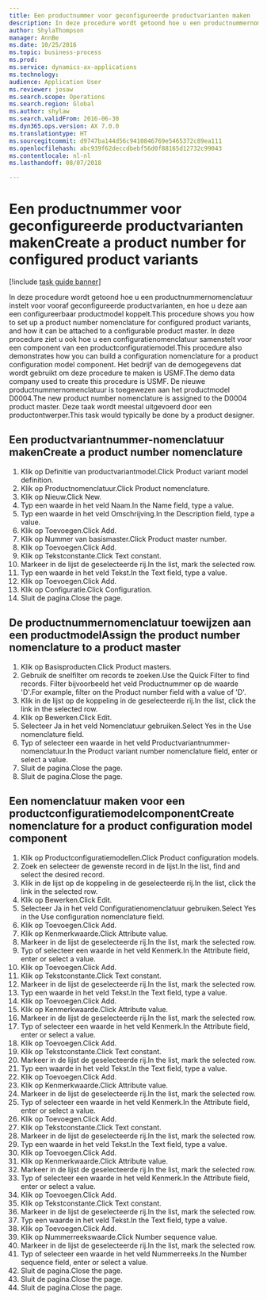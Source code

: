 ```yaml
--- 
title: Een productnummer voor geconfigureerde productvarianten maken
description: In deze procedure wordt getoond hoe u een productnummernomenclatuur instelt voor vooraf geconfigureerde productvarianten, en hoe u deze aan een configureerbaar productmodel koppelt.
author: ShylaThompson
manager: AnnBe
ms.date: 10/25/2016
ms.topic: business-process
ms.prod: 
ms.service: dynamics-ax-applications
ms.technology: 
audience: Application User
ms.reviewer: josaw
ms.search.scope: Operations
ms.search.region: Global
ms.author: shylaw
ms.search.validFrom: 2016-06-30
ms.dyn365.ops.version: AX 7.0.0
ms.translationtype: HT
ms.sourcegitcommit: d9747ba144d56c9410846769e5465372c89ea111
ms.openlocfilehash: abc939f62deccdbebf56d0f88165d12732c99043
ms.contentlocale: nl-nl
ms.lasthandoff: 08/07/2018

---
```

# <a name="create-a-product-number-for-configured-product-variants"></a><span data-ttu-id="4b2e9-103">Een productnummer voor geconfigureerde productvarianten maken</span><span class="sxs-lookup"><span data-stu-id="4b2e9-103">Create a product number for configured product variants</span></span>

[!include [task guide banner](../../includes/task-guide-banner.md)]

<span data-ttu-id="4b2e9-104">In deze procedure wordt getoond hoe u een productnummernomenclatuur instelt voor vooraf geconfigureerde productvarianten, en hoe u deze aan een configureerbaar productmodel koppelt.</span><span class="sxs-lookup"><span data-stu-id="4b2e9-104">This procedure shows you how to set up a product number nomenclature for configured product variants, and how it can be attached to a configurable product master.</span></span> <span data-ttu-id="4b2e9-105">In deze procedure ziet u ook hoe u een configuratienomenclatuur samenstelt voor een component van een productconfiguratiemodel.</span><span class="sxs-lookup"><span data-stu-id="4b2e9-105">This procedure also demonstrates how you can build a configuration nomenclature for a product configuration model component.</span></span> <span data-ttu-id="4b2e9-106">Het bedrijf van de demogegevens dat wordt gebruikt om deze procedure te maken is USMF.</span><span class="sxs-lookup"><span data-stu-id="4b2e9-106">The demo data company used to create this procedure is USMF.</span></span> <span data-ttu-id="4b2e9-107">De nieuwe productnummernomenclatuur is toegewezen aan het productmodel D0004.</span><span class="sxs-lookup"><span data-stu-id="4b2e9-107">The new product number nomenclature is assigned to the D0004 product master.</span></span> <span data-ttu-id="4b2e9-108">Deze taak wordt meestal uitgevoerd door een productontwerper.</span><span class="sxs-lookup"><span data-stu-id="4b2e9-108">This task would typically be done by a product designer.</span></span>


## <a name="create-a-product-number-nomenclature"></a><span data-ttu-id="4b2e9-109">Een productvariantnummer-nomenclatuur maken</span><span class="sxs-lookup"><span data-stu-id="4b2e9-109">Create a product number nomenclature</span></span>
1. <span data-ttu-id="4b2e9-110">Klik op Definitie van productvariantmodel.</span><span class="sxs-lookup"><span data-stu-id="4b2e9-110">Click Product variant model definition.</span></span>
2. <span data-ttu-id="4b2e9-111">Klik op Productnomenclatuur.</span><span class="sxs-lookup"><span data-stu-id="4b2e9-111">Click Product nomenclature.</span></span>
3. <span data-ttu-id="4b2e9-112">Klik op Nieuw.</span><span class="sxs-lookup"><span data-stu-id="4b2e9-112">Click New.</span></span>
4. <span data-ttu-id="4b2e9-113">Typ een waarde in het veld Naam.</span><span class="sxs-lookup"><span data-stu-id="4b2e9-113">In the Name field, type a value.</span></span>
5. <span data-ttu-id="4b2e9-114">Typ een waarde in het veld Omschrijving.</span><span class="sxs-lookup"><span data-stu-id="4b2e9-114">In the Description field, type a value.</span></span>
6. <span data-ttu-id="4b2e9-115">Klik op Toevoegen.</span><span class="sxs-lookup"><span data-stu-id="4b2e9-115">Click Add.</span></span>
7. <span data-ttu-id="4b2e9-116">Klik op Nummer van basismaster.</span><span class="sxs-lookup"><span data-stu-id="4b2e9-116">Click Product master number.</span></span>
8. <span data-ttu-id="4b2e9-117">Klik op Toevoegen.</span><span class="sxs-lookup"><span data-stu-id="4b2e9-117">Click Add.</span></span>
9. <span data-ttu-id="4b2e9-118">Klik op Tekstconstante.</span><span class="sxs-lookup"><span data-stu-id="4b2e9-118">Click Text constant.</span></span>
10. <span data-ttu-id="4b2e9-119">Markeer in de lijst de geselecteerde rij.</span><span class="sxs-lookup"><span data-stu-id="4b2e9-119">In the list, mark the selected row.</span></span>
11. <span data-ttu-id="4b2e9-120">Typ een waarde in het veld Tekst.</span><span class="sxs-lookup"><span data-stu-id="4b2e9-120">In the Text field, type a value.</span></span>
12. <span data-ttu-id="4b2e9-121">Klik op Toevoegen.</span><span class="sxs-lookup"><span data-stu-id="4b2e9-121">Click Add.</span></span>
13. <span data-ttu-id="4b2e9-122">Klik op Configuratie.</span><span class="sxs-lookup"><span data-stu-id="4b2e9-122">Click Configuration.</span></span>
14. <span data-ttu-id="4b2e9-123">Sluit de pagina.</span><span class="sxs-lookup"><span data-stu-id="4b2e9-123">Close the page.</span></span>

## <a name="assign-the-product-number-nomenclature-to-a-product-master"></a><span data-ttu-id="4b2e9-124">De productnummernomenclatuur toewijzen aan een productmodel</span><span class="sxs-lookup"><span data-stu-id="4b2e9-124">Assign the product number nomenclature to a product master</span></span>
1. <span data-ttu-id="4b2e9-125">Klik op Basisproducten.</span><span class="sxs-lookup"><span data-stu-id="4b2e9-125">Click Product masters.</span></span>
2. <span data-ttu-id="4b2e9-126">Gebruik de snelfilter om records te zoeken.</span><span class="sxs-lookup"><span data-stu-id="4b2e9-126">Use the Quick Filter to find records.</span></span> <span data-ttu-id="4b2e9-127">Filter bijvoorbeeld het veld Productnummer op de waarde 'D'.</span><span class="sxs-lookup"><span data-stu-id="4b2e9-127">For example, filter on the Product number field with a value of 'D'.</span></span>
3. <span data-ttu-id="4b2e9-128">Klik in de lijst op de koppeling in de geselecteerde rij.</span><span class="sxs-lookup"><span data-stu-id="4b2e9-128">In the list, click the link in the selected row.</span></span>
4. <span data-ttu-id="4b2e9-129">Klik op Bewerken.</span><span class="sxs-lookup"><span data-stu-id="4b2e9-129">Click Edit.</span></span>
5. <span data-ttu-id="4b2e9-130">Selecteer Ja in het veld Nomenclatuur gebruiken.</span><span class="sxs-lookup"><span data-stu-id="4b2e9-130">Select Yes in the Use nomenclature field.</span></span>
6. <span data-ttu-id="4b2e9-131">Typ of selecteer een waarde in het veld Productvariantnummer-nomenclatuur.</span><span class="sxs-lookup"><span data-stu-id="4b2e9-131">In the Product variant number nomenclature field, enter or select a value.</span></span>
7. <span data-ttu-id="4b2e9-132">Sluit de pagina.</span><span class="sxs-lookup"><span data-stu-id="4b2e9-132">Close the page.</span></span>
8. <span data-ttu-id="4b2e9-133">Sluit de pagina.</span><span class="sxs-lookup"><span data-stu-id="4b2e9-133">Close the page.</span></span>

## <a name="create-nomenclature-for-a-product-configuration-model-component"></a><span data-ttu-id="4b2e9-134">Een nomenclatuur maken voor een productconfiguratiemodelcomponent</span><span class="sxs-lookup"><span data-stu-id="4b2e9-134">Create nomenclature for a product configuration model component</span></span>
1. <span data-ttu-id="4b2e9-135">Klik op Productconfiguratiemodellen.</span><span class="sxs-lookup"><span data-stu-id="4b2e9-135">Click Product configuration models.</span></span>
2. <span data-ttu-id="4b2e9-136">Zoek en selecteer de gewenste record in de lijst.</span><span class="sxs-lookup"><span data-stu-id="4b2e9-136">In the list, find and select the desired record.</span></span>
3. <span data-ttu-id="4b2e9-137">Klik in de lijst op de koppeling in de geselecteerde rij.</span><span class="sxs-lookup"><span data-stu-id="4b2e9-137">In the list, click the link in the selected row.</span></span>
4. <span data-ttu-id="4b2e9-138">Klik op Bewerken.</span><span class="sxs-lookup"><span data-stu-id="4b2e9-138">Click Edit.</span></span>
5. <span data-ttu-id="4b2e9-139">Selecteer Ja in het veld Configuratienomenclatuur gebruiken.</span><span class="sxs-lookup"><span data-stu-id="4b2e9-139">Select Yes in the Use configuration nomenclature field.</span></span>
6. <span data-ttu-id="4b2e9-140">Klik op Toevoegen.</span><span class="sxs-lookup"><span data-stu-id="4b2e9-140">Click Add.</span></span>
7. <span data-ttu-id="4b2e9-141">Klik op Kenmerkwaarde.</span><span class="sxs-lookup"><span data-stu-id="4b2e9-141">Click Attribute value.</span></span>
8. <span data-ttu-id="4b2e9-142">Markeer in de lijst de geselecteerde rij.</span><span class="sxs-lookup"><span data-stu-id="4b2e9-142">In the list, mark the selected row.</span></span>
9. <span data-ttu-id="4b2e9-143">Typ of selecteer een waarde in het veld Kenmerk.</span><span class="sxs-lookup"><span data-stu-id="4b2e9-143">In the Attribute field, enter or select a value.</span></span>
10. <span data-ttu-id="4b2e9-144">Klik op Toevoegen.</span><span class="sxs-lookup"><span data-stu-id="4b2e9-144">Click Add.</span></span>
11. <span data-ttu-id="4b2e9-145">Klik op Tekstconstante.</span><span class="sxs-lookup"><span data-stu-id="4b2e9-145">Click Text constant.</span></span>
12. <span data-ttu-id="4b2e9-146">Markeer in de lijst de geselecteerde rij.</span><span class="sxs-lookup"><span data-stu-id="4b2e9-146">In the list, mark the selected row.</span></span>
13. <span data-ttu-id="4b2e9-147">Typ een waarde in het veld Tekst.</span><span class="sxs-lookup"><span data-stu-id="4b2e9-147">In the Text field, type a value.</span></span>
14. <span data-ttu-id="4b2e9-148">Klik op Toevoegen.</span><span class="sxs-lookup"><span data-stu-id="4b2e9-148">Click Add.</span></span>
15. <span data-ttu-id="4b2e9-149">Klik op Kenmerkwaarde.</span><span class="sxs-lookup"><span data-stu-id="4b2e9-149">Click Attribute value.</span></span>
16. <span data-ttu-id="4b2e9-150">Markeer in de lijst de geselecteerde rij.</span><span class="sxs-lookup"><span data-stu-id="4b2e9-150">In the list, mark the selected row.</span></span>
17. <span data-ttu-id="4b2e9-151">Typ of selecteer een waarde in het veld Kenmerk.</span><span class="sxs-lookup"><span data-stu-id="4b2e9-151">In the Attribute field, enter or select a value.</span></span>
18. <span data-ttu-id="4b2e9-152">Klik op Toevoegen.</span><span class="sxs-lookup"><span data-stu-id="4b2e9-152">Click Add.</span></span>
19. <span data-ttu-id="4b2e9-153">Klik op Tekstconstante.</span><span class="sxs-lookup"><span data-stu-id="4b2e9-153">Click Text constant.</span></span>
20. <span data-ttu-id="4b2e9-154">Markeer in de lijst de geselecteerde rij.</span><span class="sxs-lookup"><span data-stu-id="4b2e9-154">In the list, mark the selected row.</span></span>
21. <span data-ttu-id="4b2e9-155">Typ een waarde in het veld Tekst.</span><span class="sxs-lookup"><span data-stu-id="4b2e9-155">In the Text field, type a value.</span></span>
22. <span data-ttu-id="4b2e9-156">Klik op Toevoegen.</span><span class="sxs-lookup"><span data-stu-id="4b2e9-156">Click Add.</span></span>
23. <span data-ttu-id="4b2e9-157">Klik op Kenmerkwaarde.</span><span class="sxs-lookup"><span data-stu-id="4b2e9-157">Click Attribute value.</span></span>
24. <span data-ttu-id="4b2e9-158">Markeer in de lijst de geselecteerde rij.</span><span class="sxs-lookup"><span data-stu-id="4b2e9-158">In the list, mark the selected row.</span></span>
25. <span data-ttu-id="4b2e9-159">Typ of selecteer een waarde in het veld Kenmerk.</span><span class="sxs-lookup"><span data-stu-id="4b2e9-159">In the Attribute field, enter or select a value.</span></span>
26. <span data-ttu-id="4b2e9-160">Klik op Toevoegen.</span><span class="sxs-lookup"><span data-stu-id="4b2e9-160">Click Add.</span></span>
27. <span data-ttu-id="4b2e9-161">Klik op Tekstconstante.</span><span class="sxs-lookup"><span data-stu-id="4b2e9-161">Click Text constant.</span></span>
28. <span data-ttu-id="4b2e9-162">Markeer in de lijst de geselecteerde rij.</span><span class="sxs-lookup"><span data-stu-id="4b2e9-162">In the list, mark the selected row.</span></span>
29. <span data-ttu-id="4b2e9-163">Typ een waarde in het veld Tekst.</span><span class="sxs-lookup"><span data-stu-id="4b2e9-163">In the Text field, type a value.</span></span>
30. <span data-ttu-id="4b2e9-164">Klik op Toevoegen.</span><span class="sxs-lookup"><span data-stu-id="4b2e9-164">Click Add.</span></span>
31. <span data-ttu-id="4b2e9-165">Klik op Kenmerkwaarde.</span><span class="sxs-lookup"><span data-stu-id="4b2e9-165">Click Attribute value.</span></span>
32. <span data-ttu-id="4b2e9-166">Markeer in de lijst de geselecteerde rij.</span><span class="sxs-lookup"><span data-stu-id="4b2e9-166">In the list, mark the selected row.</span></span>
33. <span data-ttu-id="4b2e9-167">Typ of selecteer een waarde in het veld Kenmerk.</span><span class="sxs-lookup"><span data-stu-id="4b2e9-167">In the Attribute field, enter or select a value.</span></span>
34. <span data-ttu-id="4b2e9-168">Klik op Toevoegen.</span><span class="sxs-lookup"><span data-stu-id="4b2e9-168">Click Add.</span></span>
35. <span data-ttu-id="4b2e9-169">Klik op Tekstconstante.</span><span class="sxs-lookup"><span data-stu-id="4b2e9-169">Click Text constant.</span></span>
36. <span data-ttu-id="4b2e9-170">Markeer in de lijst de geselecteerde rij.</span><span class="sxs-lookup"><span data-stu-id="4b2e9-170">In the list, mark the selected row.</span></span>
37. <span data-ttu-id="4b2e9-171">Typ een waarde in het veld Tekst.</span><span class="sxs-lookup"><span data-stu-id="4b2e9-171">In the Text field, type a value.</span></span>
38. <span data-ttu-id="4b2e9-172">Klik op Toevoegen.</span><span class="sxs-lookup"><span data-stu-id="4b2e9-172">Click Add.</span></span>
39. <span data-ttu-id="4b2e9-173">Klik op Nummerreekswaarde.</span><span class="sxs-lookup"><span data-stu-id="4b2e9-173">Click Number sequence value.</span></span>
40. <span data-ttu-id="4b2e9-174">Markeer in de lijst de geselecteerde rij.</span><span class="sxs-lookup"><span data-stu-id="4b2e9-174">In the list, mark the selected row.</span></span>
41. <span data-ttu-id="4b2e9-175">Typ of selecteer een waarde in het veld Nummerreeks.</span><span class="sxs-lookup"><span data-stu-id="4b2e9-175">In the Number sequence field, enter or select a value.</span></span>
42. <span data-ttu-id="4b2e9-176">Sluit de pagina.</span><span class="sxs-lookup"><span data-stu-id="4b2e9-176">Close the page.</span></span>
43. <span data-ttu-id="4b2e9-177">Sluit de pagina.</span><span class="sxs-lookup"><span data-stu-id="4b2e9-177">Close the page.</span></span>
44. <span data-ttu-id="4b2e9-178">Sluit de pagina.</span><span class="sxs-lookup"><span data-stu-id="4b2e9-178">Close the page.</span></span>


